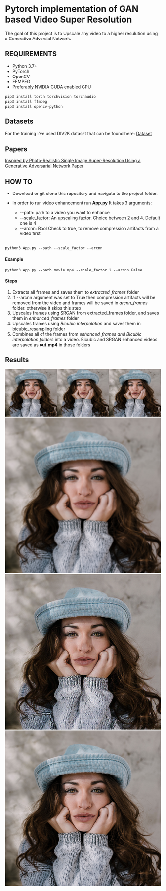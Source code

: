 # Pytorch implementation of GAN based Video Super Resolution 

The goal of this project is to Upscale any video to a higher resulution using a Generative Adversial Network. 


## REQUIREMENTS 
- Python 3.7+
- PyTorch
- OpenCV 
- FFMPEG
- Preferably NVIDIA CUDA enabled GPU 

```
pip3 install torch torchvision torchaudio
pip3 install ffmpeg
pip3 install opencv-python
```


## Datasets

For the training I've used DIV2K dataset that can be found here: [Dataset](https://data.vision.ee.ethz.ch/cvl/DIV2K/)

## Papers 
[Inspired by  Photo-Realistic Single Image Super-Resolution Using a Generative Adversarial
Network Paper](https://arxiv.org/abs/1609.04802)


## HOW TO 
- Download or git clone this repository and navigate to the project folder.
- In order to run video enhancement run **App.py**
It takes 3 arguments:

  - --path: path to a video you want to enhance
  -  --scale_factor: An upscaling factor. Choice between 2 and 4. Default one is 4 
  -  --arcnn: Bool Check to true, to remove compression artifacts from a video first 

```

python3 App.py --path --scale_factor --arcnn

```

#### Example 

```
python3 App.py --path movie.mp4 --scale_factor 2 --arcnn False
```

#### Steps

1. Extracts all frames and saves them to *extracted_frames* folder 
2. If --arcnn argument was set to True then compression artifacts will be removed from the video and frames will be saved in *arcnn_frames* folder, otherwise it skips this step
3. Upscales frames using SRGAN from extracted_frames folder, and saves them in *enhanced_frames* folder
4. Upscales frames using *Bicubic interpolation* and saves them in bicubic_resampling folder
5. Combines all of  the frames from  *enhanced_frames and Bicubic interpolation folders* into a video. Bicubic and SRGAN enhanced videos are saved as **out.mp4** in those folders 


## Results

![Example](example.png)
![Bicubic ](bicubic.png)
![SRGAN](SRGAN.png)
![Original](original.png)
